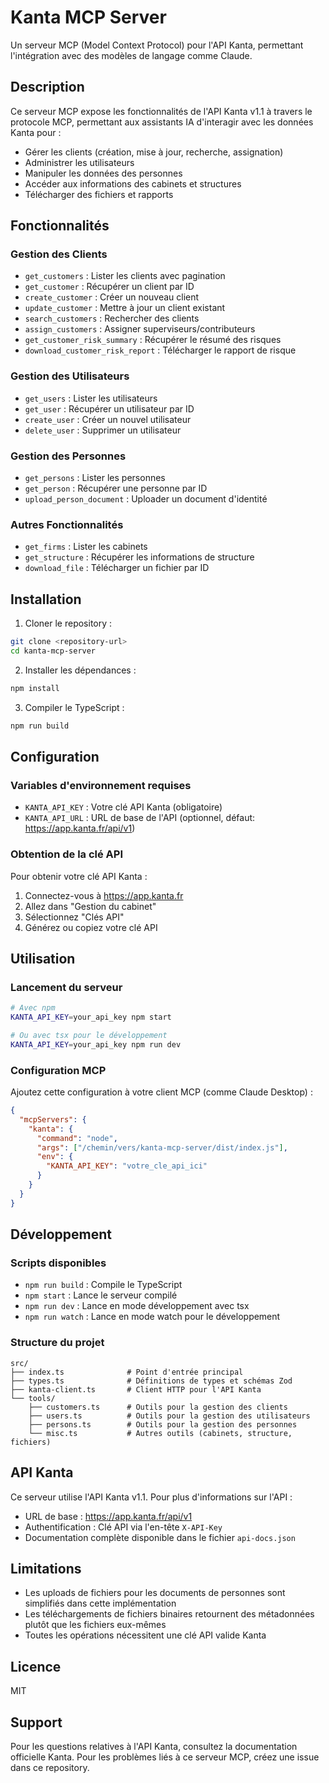 # Kanta MCP Server

Un serveur MCP (Model Context Protocol) pour l'API Kanta, permettant l'intégration avec des modèles de langage comme Claude.

## Description

Ce serveur MCP expose les fonctionnalités de l'API Kanta v1.1 à travers le protocole MCP, permettant aux assistants IA d'interagir avec les données Kanta pour :

- Gérer les clients (création, mise à jour, recherche, assignation)
- Administrer les utilisateurs
- Manipuler les données des personnes
- Accéder aux informations des cabinets et structures
- Télécharger des fichiers et rapports

## Fonctionnalités

### Gestion des Clients
- `get_customers` : Lister les clients avec pagination
- `get_customer` : Récupérer un client par ID
- `create_customer` : Créer un nouveau client
- `update_customer` : Mettre à jour un client existant
- `search_customers` : Rechercher des clients
- `assign_customers` : Assigner superviseurs/contributeurs
- `get_customer_risk_summary` : Récupérer le résumé des risques
- `download_customer_risk_report` : Télécharger le rapport de risque

### Gestion des Utilisateurs
- `get_users` : Lister les utilisateurs
- `get_user` : Récupérer un utilisateur par ID
- `create_user` : Créer un nouvel utilisateur
- `delete_user` : Supprimer un utilisateur

### Gestion des Personnes
- `get_persons` : Lister les personnes
- `get_person` : Récupérer une personne par ID
- `upload_person_document` : Uploader un document d'identité

### Autres Fonctionnalités
- `get_firms` : Lister les cabinets
- `get_structure` : Récupérer les informations de structure
- `download_file` : Télécharger un fichier par ID

## Installation

1. Cloner le repository :
```bash
git clone <repository-url>
cd kanta-mcp-server
```

2. Installer les dépendances :
```bash
npm install
```

3. Compiler le TypeScript :
```bash
npm run build
```

## Configuration

### Variables d'environnement requises

- `KANTA_API_KEY` : Votre clé API Kanta (obligatoire)
- `KANTA_API_URL` : URL de base de l'API (optionnel, défaut: https://app.kanta.fr/api/v1)

### Obtention de la clé API

Pour obtenir votre clé API Kanta :
1. Connectez-vous à https://app.kanta.fr
2. Allez dans "Gestion du cabinet"
3. Sélectionnez "Clés API"
4. Générez ou copiez votre clé API

## Utilisation

### Lancement du serveur

```bash
# Avec npm
KANTA_API_KEY=your_api_key npm start

# Ou avec tsx pour le développement
KANTA_API_KEY=your_api_key npm run dev
```

### Configuration MCP

Ajoutez cette configuration à votre client MCP (comme Claude Desktop) :

```json
{
  "mcpServers": {
    "kanta": {
      "command": "node",
      "args": ["/chemin/vers/kanta-mcp-server/dist/index.js"],
      "env": {
        "KANTA_API_KEY": "votre_cle_api_ici"
      }
    }
  }
}
```

## Développement

### Scripts disponibles

- `npm run build` : Compile le TypeScript
- `npm start` : Lance le serveur compilé
- `npm run dev` : Lance en mode développement avec tsx
- `npm run watch` : Lance en mode watch pour le développement

### Structure du projet

```
src/
├── index.ts              # Point d'entrée principal
├── types.ts              # Définitions de types et schémas Zod
├── kanta-client.ts       # Client HTTP pour l'API Kanta
└── tools/
    ├── customers.ts      # Outils pour la gestion des clients
    ├── users.ts          # Outils pour la gestion des utilisateurs
    ├── persons.ts        # Outils pour la gestion des personnes
    └── misc.ts           # Autres outils (cabinets, structure, fichiers)
```

## API Kanta

Ce serveur utilise l'API Kanta v1.1. Pour plus d'informations sur l'API :
- URL de base : https://app.kanta.fr/api/v1
- Authentification : Clé API via l'en-tête `X-API-Key`
- Documentation complète disponible dans le fichier `api-docs.json`

## Limitations

- Les uploads de fichiers pour les documents de personnes sont simplifiés dans cette implémentation
- Les téléchargements de fichiers binaires retournent des métadonnées plutôt que les fichiers eux-mêmes
- Toutes les opérations nécessitent une clé API valide Kanta

## Licence

MIT

## Support

Pour les questions relatives à l'API Kanta, consultez la documentation officielle Kanta.
Pour les problèmes liés à ce serveur MCP, créez une issue dans ce repository.